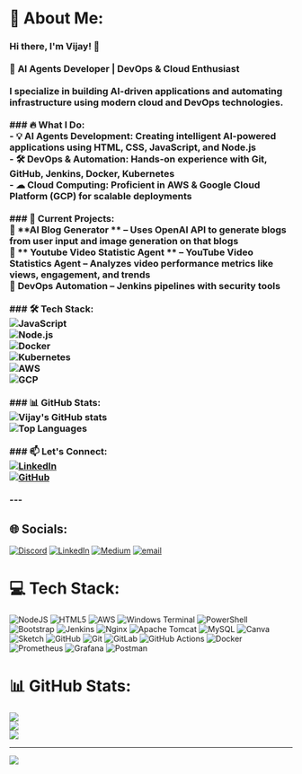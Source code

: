 # 💫 About Me:
### Hi there, I'm Vijay! 👋  <br><br>🚀 **AI Agents Developer | DevOps & Cloud Enthusiast**  <br><br>I specialize in building **AI-driven applications** and **automating infrastructure** using modern cloud and DevOps technologies.  <br><br>### 🔥 **What I Do:**  <br>- 💡 **AI Agents Development**: Creating intelligent AI-powered applications using **HTML, CSS, JavaScript, and Node.js**  <br>- 🛠 **DevOps & Automation**: Hands-on experience with **Git, GitHub, Jenkins, Docker, Kubernetes**  <br>- ☁ **Cloud Computing**: Proficient in **AWS & Google Cloud Platform (GCP)** for scalable deployments  <br><br>### 📌 **Current Projects:**  <br>🔹 **AI Blog Generator ** –  Uses OpenAI API to generate blogs from user input and image generation on that blogs <br>🔹 ** Youtube Video Statistic Agent ** – YouTube Video Statistics Agent – Analyzes video performance metrics like views, engagement, and trends <br>🔹 **DevOps Automation** – Jenkins pipelines with security tools  <br><br>### 🛠 **Tech Stack:**  <br>![JavaScript](https://img.shields.io/badge/JavaScript-F7DF1E?style=flat&logo=javascript&logoColor=black)  <br>![Node.js](https://img.shields.io/badge/Node.js-339933?style=flat&logo=nodedotjs&logoColor=white)  <br>![Docker](https://img.shields.io/badge/Docker-2496ED?style=flat&logo=docker&logoColor=white)  <br>![Kubernetes](https://img.shields.io/badge/Kubernetes-326CE5?style=flat&logo=kubernetes&logoColor=white)  <br>![AWS](https://img.shields.io/badge/AWS-232F3E?style=flat&logo=amazon-aws&logoColor=white)  <br>![GCP](https://img.shields.io/badge/GCP-4285F4?style=flat&logo=google-cloud&logoColor=white)  <br><br>### 📊 **GitHub Stats:**  <br>![Vijay's GitHub stats](https://github-readme-stats.vercel.app/api?username=chodisettivijay&show_icons=true&theme=dark)  <br>![Top Languages](https://github-readme-stats.vercel.app/api/top-langs/?username=chodisettivijay&layout=compact&theme=dark)  <br><br>### 📫 **Let's Connect:**  <br>[![LinkedIn](https://img.shields.io/badge/LinkedIn-Profile-blue?logo=linkedin)](https://linkedin.com/vijay-chodisetti-b75721252/)  <br>[![GitHub](https://img.shields.io/github/followers/chodisettivijay?style=social)](https://github.com/chodisettivijay)  <br><br>---<br>


## 🌐 Socials:
[![Discord](https://img.shields.io/badge/Discord-%237289DA.svg?logo=discord&logoColor=white)](https://discord.gg/vijay0868) [![LinkedIn](https://img.shields.io/badge/LinkedIn-%230077B5.svg?logo=linkedin&logoColor=white)](https://linkedin.com/in/vijay-chodisetti-b75721252) [![Medium](https://img.shields.io/badge/Medium-12100E?logo=medium&logoColor=white)](https://medium.com/@vijay.chodisetti12) [![email](https://img.shields.io/badge/Email-D14836?logo=gmail&logoColor=white)](mailto:vijay.chodisetti12@gmail.com) 

# 💻 Tech Stack:
![NodeJS](https://img.shields.io/badge/node.js-6DA55F?style=for-the-badge&logo=node.js&logoColor=white) ![HTML5](https://img.shields.io/badge/html5-%23E34F26.svg?style=for-the-badge&logo=html5&logoColor=white) ![AWS](https://img.shields.io/badge/AWS-%23FF9900.svg?style=for-the-badge&logo=amazon-aws&logoColor=white) ![Windows Terminal](https://img.shields.io/badge/Windows%20Terminal-%234D4D4D.svg?style=for-the-badge&logo=windows-terminal&logoColor=white) ![PowerShell](https://img.shields.io/badge/PowerShell-%235391FE.svg?style=for-the-badge&logo=powershell&logoColor=white) ![Bootstrap](https://img.shields.io/badge/bootstrap-%238511FA.svg?style=for-the-badge&logo=bootstrap&logoColor=white) ![Jenkins](https://img.shields.io/badge/jenkins-%232C5263.svg?style=for-the-badge&logo=jenkins&logoColor=white) ![Nginx](https://img.shields.io/badge/nginx-%23009639.svg?style=for-the-badge&logo=nginx&logoColor=white) ![Apache Tomcat](https://img.shields.io/badge/apache%20tomcat-%23F8DC75.svg?style=for-the-badge&logo=apache-tomcat&logoColor=black) ![MySQL](https://img.shields.io/badge/mysql-4479A1.svg?style=for-the-badge&logo=mysql&logoColor=white) ![Canva](https://img.shields.io/badge/Canva-%2300C4CC.svg?style=for-the-badge&logo=Canva&logoColor=white) ![Sketch](https://img.shields.io/badge/Sketch-FFB387?style=for-the-badge&logo=sketch&logoColor=black) ![GitHub](https://img.shields.io/badge/github-%23121011.svg?style=for-the-badge&logo=github&logoColor=white) ![Git](https://img.shields.io/badge/git-%23F05033.svg?style=for-the-badge&logo=git&logoColor=white) ![GitLab](https://img.shields.io/badge/gitlab-%23181717.svg?style=for-the-badge&logo=gitlab&logoColor=white) ![GitHub Actions](https://img.shields.io/badge/github%20actions-%232671E5.svg?style=for-the-badge&logo=githubactions&logoColor=white) ![Docker](https://img.shields.io/badge/docker-%230db7ed.svg?style=for-the-badge&logo=docker&logoColor=white) ![Prometheus](https://img.shields.io/badge/Prometheus-E6522C?style=for-the-badge&logo=Prometheus&logoColor=white) ![Grafana](https://img.shields.io/badge/grafana-%23F46800.svg?style=for-the-badge&logo=grafana&logoColor=white) ![Postman](https://img.shields.io/badge/Postman-FF6C37?style=for-the-badge&logo=postman&logoColor=white)
# 📊 GitHub Stats:
![](https://github-readme-stats.vercel.app/api?username=chodisettivijay&theme=dark&hide_border=false&include_all_commits=false&count_private=false)<br/>
![](https://nirzak-streak-stats.vercel.app/?user=chodisettivijay&theme=dark&hide_border=false)<br/>
![](https://github-readme-stats.vercel.app/api/top-langs/?username=chodisettivijay&theme=dark&hide_border=false&include_all_commits=false&count_private=false&layout=compact)

---
[![](https://visitcount.itsvg.in/api?id=chodisettivijay&icon=0&color=0)](https://visitcount.itsvg.in)

<!-- Proudly created with GPRM ( https://gprm.itsvg.in ) -->
